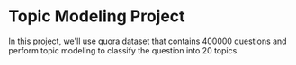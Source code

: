 # Topic Modeling Project

In this project, we'll use quora dataset that contains 400000 questions and perform topic modeling to classify the question into 20 topics.